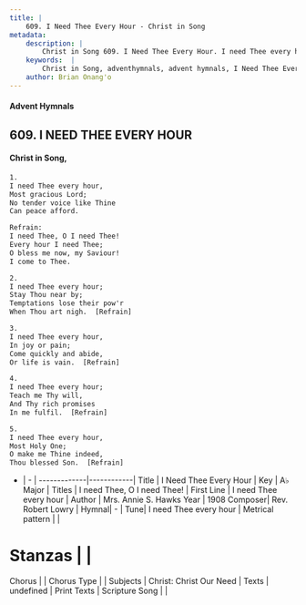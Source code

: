 ```yaml
---
title: |
    609. I Need Thee Every Hour - Christ in Song
metadata:
    description: |
        Christ in Song 609. I Need Thee Every Hour. I need Thee every hour, Most gracious Lord; No tender voice like Thine Can peace afford. 
    keywords:  |
        Christ in Song, adventhymnals, advent hymnals, I Need Thee Every Hour, I need Thee every hour. I need Thee, O I need Thee!
    author: Brian Onang'o
---
```


#### Advent Hymnals
## 609. I NEED THEE EVERY HOUR
####  Christ in Song,

```txt
1.
I need Thee every hour,
Most gracious Lord;
No tender voice like Thine
Can peace afford.

Refrain:
I need Thee, O I need Thee!
Every hour I need Thee;
O bless me now, my Saviour!
I come to Thee.

2.
I need Thee every hour;
Stay Thou near by;
Temptations lose their pow'r
When Thou art nigh.  [Refrain]

3.
I need Thee every hour,
In joy or pain;
Come quickly and abide,
Or life is vain.  [Refrain]

4.
I need Thee every hour;
Teach me Thy will,
And Thy rich promises
In me fulfil.  [Refrain]

5.
I need Thee every hour,
Most Holy One;
O make me Thine indeed,
Thou blessed Son.  [Refrain]

```

- |   -  |
-------------|------------|
Title | I Need Thee Every Hour |
Key | A♭ Major |
Titles | I need Thee, O I need Thee! |
First Line | I need Thee every hour |
Author | Mrs. Annie S. Hawks
Year | 1908
Composer| Rev. Robert Lowry |
Hymnal|  - |
Tune| I need Thee every hour |
Metrical pattern | |
# Stanzas |  |
Chorus |  |
Chorus Type |  |
Subjects | Christ: Christ Our Need |
Texts | undefined |
Print Texts | 
Scripture Song |  |
    
